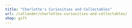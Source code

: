 ```yaml
---
title: "Charlotte's Curiosities and Collectables"
url: /callander/charlottes-curiosities-and-collectables/
shop: gift
---
```

